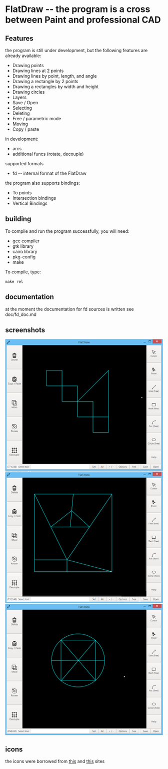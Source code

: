 # FlatDraw -- the program is a cross between Paint and professional CAD

## Features
the program is still under development, but the following features are already available:
+ Drawing points
+ Drawing lines at 2 points
+ Drawing lines by point, length, and angle
+ Drawing a rectangle by 2 points
+ Drawing a rectangles by width and height
+ Drawing circles
+ Layers
+ Save / Open
+ Selecting
+ Deleting
+ Free / parametric mode
+ Moving
+ Copy / paste

in development:
+ arcs
+ additional funcs (rotate, decouple)

supported formats
+ fd -- internal format of the FlatDraw

the program also supports bindings:
+ To points
+ Intersection bindings
+ Vertical Bindings

## building
To compile and run the program successfully, you will need:
+ gcc compiler
+ gtk library
+ cairo library
+ pkg-config
+ make

To compile, type:
```
make rel
```

## documentation
at the moment the documentation for fd sources is written
see doc/fd_doc.md

## screenshots
![](screenshots/scr1.png)
![](screenshots/scr2.png)
![](screenshots/scr3.png)

## icons
the icons were borrowed from [this](https://www.flaticon.com/packs/vector-editing-tools-15?k=1605709294421) and [this](https://www.flaticon.com/packs/text-edition) sites

